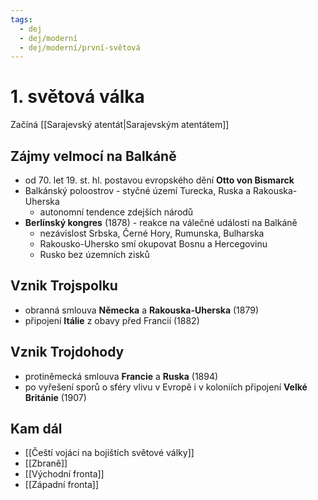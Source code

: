 ```yaml
---
tags:
  - dej
  - dej/moderní
  - dej/moderní/první-světová
---
```

# 1. světová válka
Začíná [[Sarajevský atentát|Sarajevským atentátem]]
## Zájmy velmocí na Balkáně
- od 70. let 19. st. hl. postavou evropského dění **Otto von Bismarck**
- Balkánský poloostrov - styčné území Turecka, Ruska a Rakouska-Uherska
	- autonomní tendence zdejších národů
- **Berlínský kongres** (1878) - reakce na válečné události na Balkáně
	- nezávislost Srbska, Černé Hory, Rumunska, Bulharska
	- Rakousko-Uhersko smí okupovat Bosnu a Hercegovinu
	- Rusko bez územních zisků

## Vznik Trojspolku
- obranná smlouva **Německa** a **Rakouska-Uherska** (1879)
- připojení **Itálie** z obavy před Francií (1882)
## Vznik Trojdohody
- protiněmecká smlouva **Francie** a **Ruska** (1894)
- po vyřešení sporů o sféry vlivu v Evropě i v koloniích připojení **Velké Británie** (1907)

## Kam dál
- [[Čeští vojáci na bojištích světové války]]
- [[Zbraně]]
- [[Východní fronta]]
- [[Západní fronta]]